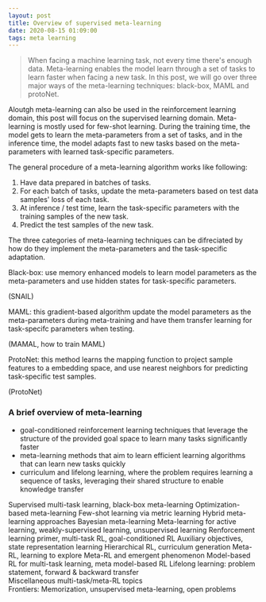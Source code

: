 ```yaml
---
layout: post
title: Overview of supervised meta-learning
date: 2020-08-15 01:09:00
tags: meta learning
---
```



> When facing a machine learning task, not every time there's enough data. Meta-learning enables the model learn through a set of tasks to learn faster when facing a new task. In this post, we will go over three major ways of the meta-learning techniques: black-box, MAML and protoNet.



Aloutgh meta-learning can also be used in the reinforcement learning domain, this post will focus on the supervised learning domain. Meta-learning is mostly used for few-shot learning. During the training time, the model gets to learn the meta-parameters from a set of tasks, and in the inference time, the model adapts fast to new tasks based on the meta-parameters with learned task-specific parameters.

The general procedure of a meta-learning algorithm works like following:

1. Have data prepared in batches of tasks.
2. For each batch of tasks, update the meta-parameters based on test data samples' loss of each task.
3. At inference / test time, learn the task-specific parameters with the training samples of the new task.
4. Predict the test samples of the new task.

The three categories of meta-learning techniques can be difreciated by how do they implement the meta-parameters and the task-specific adaptation.

Black-box: use memory enhanced models to learn model parameters as the meta-parameters and use hidden states for task-specific parameters.

(SNAIL)

MAML: this gradient-based algorithm update the model parameters as the meta-parameters during meta-training and have them transfer learning for task-specifc parameters when testing.

(MAMAL, how to train MAML)

ProtoNet: this method learns the mapping function to project sample features to a embedding space, and use nearest neighbors for predicting task-specific test samples.

(ProtoNet)




### A brief overview of meta-learning

* goal-conditioned reinforcement learning techniques that leverage the structure of the provided goal space to learn many tasks significantly faster
* meta-learning methods that aim to learn efficient learning algorithms that can learn new tasks quickly
* curriculum and lifelong learning, where the problem requires learning a sequence of tasks, leveraging their shared structure to enable knowledge transfer

 Supervised multi-task learning, black-box meta-learning
 Optimization-based meta-learning
 Few-shot learning via metric learning
 Hybrid meta-learning approaches
 Bayesian meta-learning
 Meta-learning for active learning, weakly-supervised learning, unsupervised learning
 Renforcement learning primer, multi-task RL, goal-conditioned RL
 Auxiliary objectives, state representation learning
 Hierarchical RL, curriculum generation
 Meta-RL, learning to explore
 Meta-RL and emergent phenomenon
 Model-based RL for multi-task learning, meta model-based RL
 Lifelong learning: problem statement, forward & backward transfer	
 Miscellaneous multi-task/meta-RL topics	
 Frontiers: Memorization, unsupervised meta-learning, open problems

